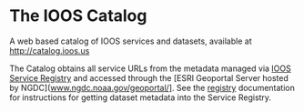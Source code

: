 The IOOS Catalog
=======

A web based catalog of IOOS services and datasets, available at http://catalog.ioos.us

The Catalog obtains all service URLs from the metadata managed via [IOOS Service Registry](github.com/ioos/registry) and accessed through the [ESRI Geoportal Server hosted by NGDC](www.ngdc.noaa.gov/geoportal/].  See the [registry](github.com/ioos/registry) documentation for instructions for getting dataset metadata into the Service Registry.

